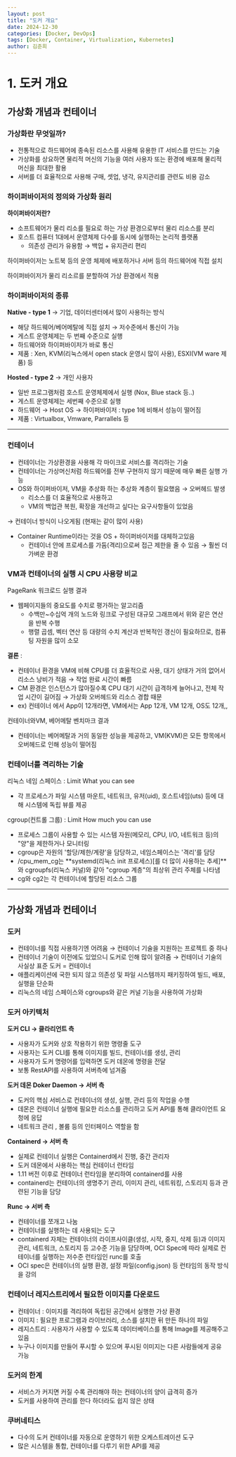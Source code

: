 ```yaml
---
layout: post
title: "도커 개요"
date: 2024-12-30
categories: [Docker, DevOps]
tags: [Docker, Container, Virtualization, Kubernetes]
author: 김준희
---
```


# 1. 도커 개요

## 가상화 개념과 컨테이너

### 가상화란 무엇일까?

- 전통적으로 하드웨어에 종속된 리소스를 사용해 유용한 IT 서비스를 만드는 기술
- 가상화를 상요하면 물리적 머신의 기능을 여러 사용자 또는 환경에 배포해 물리적 머신을 최대한 활용
- 서버를 더 효율적으로 사용해 구매, 셋업, 냉각, 유지관리를 관련도 비용 감소

### 하이퍼바이저의 정의와 가상화 원리

**하이퍼바이저란?**

- 소프트웨어가 물리 리소를 필요로 하는 가상 환경으로부터 물리 리소스를 분리
- 호스트 컴퓨터 1대에서 운영체제 다수를 동시에 실행하는 논리적 플랫폼
    - 의존성 관리가 유용함 → 백업 + 유지관리 편리

하이퍼바이저는 노트북 등의 운영 체제에 배포하거나 서버 등의 하드웨어에 직접 설치

하이퍼바이저가 물리 리소르를 분할하여 가상 환경에서 적용 

### 하이퍼바이저의 종류

**Native - type 1** → 기업, 데이터센터에서 많이 사용하는 방식

- 해당 하드웨어/베어메탈에 직접 설치 → 저수준에서 통신이 가능
- 게스트 운영체제는 두 번째 수준으로 실행
- 하드웨어와 하이퍼바이저가 바로 통신
- 제품 : Xen, KVM(리눅스에서 open stack 운영시 많이 사용), ESXI(VM ware 제품) 등

**Hosted - type 2** → 개인 사용자

- 일반 프로그램처럼 호스트 운영체제에서 실행 (Nox, Blue stack 등..)
- 게스트 운영체제는 세번째 수준으로 실행
- 하드웨어 → Host OS → 하이퍼바이저 : type 1에 비해서 성능이 떨어짐
- 제품 : Virtualbox, Vmware, Parrallels 등

---

### 컨테이너

- 컨테이너는 가상환경을 사용해 각 마이크로 서비스를 격리하는 기술
- 컨테이너는 가상머신처럼 하드웨어를 전부 구현하지 않기 때문에 매우 빠른 실행 가능
- OS와 하이퍼바이저, VM을 추상화 하는 추상화 계층이 필요했음 → 오버헤드 발생
    - 리소스를 더 효율적으로 사용하고
    - VM의 백업관 복원, 확장을 개선하고 싶다는 요구사항들이 있었음

→ 컨테이너 방식이 나오게됨 (현재는 같이 많이 사용)

- Container Runtime이라는 것을 OS + 하이퍼바이저를 대체하고있음
    - 컨테이너 안에 프로세스를 가둠(격리)으로써 접근 제한을 줄 수 있음 → 훨씬 더 가벼운 환경

### VM과 컨테이너의 실행 시 CPU 사용량 비교

PageRank 워크로드 실행 결과

- 웹페이지들의 중요도를 수치로 평가하는 알고리즘
    - 수백만~수십억 개의 노드와 링크로 구성된 대규모 그래프에서 위와 같은 연산을 반복 수행
    - 행렬 곱셈, 벡터 연산 등  대량의 수치 계산과 반복적인 갱신이 필요하므로, 컴퓨팅 자원을 많이 소모

**결론** : 

- 컨테이너 환경을 VM에 비해 CPU를 더 효율적으로 사용, 대기 상태가 거의 없어서 리소스 낭비가 적음 → 작업 완료 시간이 빠름
- CM 환경은 인스턴스가 많아질수록 CPU 대기 시간이 급격하게 늘어나고, 전체 작업 시간이 길어짐 → 가상화 오버헤드와 리소스 경합 때문
- ex) 컨테이너 에서 App이 12개라면, VM에서는 App 12개, VM 12개, OS도 12개,,

컨테이너와VM, 베어메탈 벤치마크 결과

- 컨테이너는 베어메탈과 거의 동일한 성능을 제공하고, VM(KVM)은 모든 항목에서 오버헤드로 인해 성능이 떨어짐

### 컨테이너를 격리하는 기술

리눅스 네임 스페이스 : Limit What you can see 

- 각 프로세스가 파일 시스템 마운트, 네트워크, 유저(uid), 호스트네임(uts) 등에 대해 시스템에 독립 뷰를 제공

cgroup(컨트롤 그룹) : Limit How much you can use

- 프로세스 그룹이 사용할 수 있는 시스템 자원(메모리, CPU, I/O, 네트워크 등)의 "양"을 제한하거나 모니터링
- cgroup은 자원의 '할당/제한/계량'을 담당하고, 네임스페이스는 '격리'를 담당
- /cpu_mem_cg는 **systemd(리눅스 init 프로세스)[를 더 많이 사용하는 추세]**와 cgroupfs(리눅스 커널)와 같아 "cgroup 계층"의 최상위 관리 주체를 나타냄
- cg와 cg2는 각 컨테이너에 할당된 리소스 그룹

---

## 가상화 개념과 컨테이너

### 도커

- 컨테이너를 직접 사용하기엔 어려움 → 컨테이너 기술을 지원하는 프로젝트 중 하나
- 컨테이너 기술이 이전에도 있었으니 도커로 인해 많이 알려줌 → 컨테이너 기술의 사실상 표준 도커 = 컨테이너
- 애플리케이션에 국한 되지 않고 의존성 및 파일 시스템까지 패키징하여 빌드, 배포, 실행을 단순화
- 리눅스의 네임 스페이스와 cgroups와 같은 커널 기능을 사용하여 가상화

### 도커 아키텍처

**도커 CLI  → 클라리언트 측**

- 사용자가 도커와 상호 작용하기 위한 명령줄 도구
- 사용자는 도커 CLI를 통해 이미지를 빌드, 컨테이너를 생성, 관리
- 사용자가 도커 명령어를 입력하면 도커 데몬에 명령을 전달
- 보통 RestAPI를 사용하여 서버측에 넘겨줌

**도커 데몬 Doker Daemon → 서버 측**

- 도커의 핵심 서비스로 컨테이너의 생성, 실행, 관리 등의 작업을 수행
- 데몬은 컨테이너 실행에 필요한 리소스를 관리하고 도커 API를 통해 클라이언트 요청에 응답
- 네트워크 관리 , 볼륨 등의 인터페이스 역할을 함

**Containerd → 서버 측**

- 실제로 컨테이너 실행은 Containerd에서 진행, 중간 관리자
- 도커 데몬에서 사용하는 핵심 컨테이너 런타임
- 1.11 버전 이후로 컨테이너 런타임을 분리하여 containerd를 사용
- containerd는 컨테이너의 생명주기 관리, 이미지 관리, 네트워킹, 스토리지 등과 관련된 기능을 담당

**Runc → 서버 측**

- 컨테이너를 쪼개고 나눔
- 컨테이너를 실행하는 데 사용되는 도구
- containerd 자체는 컨테이너의 라이프사이클(생성, 시작, 중지, 삭제 등)과 이미지 관리, 네트워크, 스토리지 등 고수준 기능을 담당하며, OCI Spec에 따라 실제로 컨테이너를 실행하는 저수준 런타임인 runc를 호출
- OCI spec은 컨테이너의 실행 환경, 설정 파일(config.json) 등 런타임의 동작 방식을 강의

### 컨테이너 레지스트리에서 필요한 이미지를 다운로드

- 컨테이너 : 이미지를 격리하여 독립된 공간에서 실행한 가상 환경
- 이미지 : 필요한 프로그램과 라이브러리, 소스를 설치한 뒤 만든 하나의 파일
- 레지스트리 : 사용자가 사용할 수 있도록 데이터베이스를 통해 Image를 제공해주고 있음
- 누구나 이미지를 만들어 푸시할 수 있으며 푸시된 이미지는 다른 사람들에게 공유 가능

### 도커의 한계

- 서비스가 커지면 커질 수록 관리해야 하는 컨테이너의 양이 급격히 증가
- 도커를 사용하여 관리를 한다 하더라도 쉽지 않은 상태

### 쿠버네티스

- 다수의 도커 컨테이너를 자동으로 운영하기 위한 오케스트레이션 도구
- 많은 시스템을 통합, 컨테이너를 다루기 위한 API를 제공